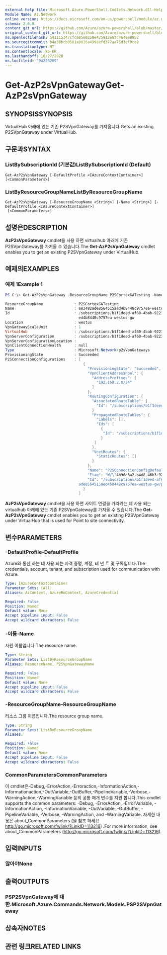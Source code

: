 ```yaml
---
external help file: Microsoft.Azure.PowerShell.Cmdlets.Network.dll-Help.xml
Module Name: Az.Network
online version: https://docs.microsoft.com/en-us/powershell/module/az.network/get-azp2svpngateway
schema: 2.0.0
content_git_url: https://github.com/Azure/azure-powershell/blob/master/src/Network/Network/help/Get-AzP2sVpnGateway.md
original_content_git_url: https://github.com/Azure/azure-powershell/blob/master/src/Network/Network/help/Get-AzP2sVpnGateway.md
ms.openlocfilehash: 541115347cfca85e0259e425912e83c4649e0952
ms.sourcegitcommit: b4a38bcb0501a9016a4998efd377aa75d3ef9ce8
ms.translationtype: MT
ms.contentlocale: ko-KR
ms.lasthandoff: 10/27/2020
ms.locfileid: "94226209"
---
```

# <span data-ttu-id="be07b-101">Get-AzP2sVpnGateway</span><span class="sxs-lookup"><span data-stu-id="be07b-101">Get-AzP2sVpnGateway</span></span>

## <span data-ttu-id="be07b-102">SYNOPSIS</span><span class="sxs-lookup"><span data-stu-id="be07b-102">SYNOPSIS</span></span>
<span data-ttu-id="be07b-103">VirtualHub 아래에 있는 기존 P2SVpnGateway를 가져옵니다.</span><span class="sxs-lookup"><span data-stu-id="be07b-103">Gets an existing P2SVpnGateway under VirtualHub.</span></span>

## <span data-ttu-id="be07b-104">구문과</span><span class="sxs-lookup"><span data-stu-id="be07b-104">SYNTAX</span></span>

### <span data-ttu-id="be07b-105">ListBySubscriptionId (기본값)</span><span class="sxs-lookup"><span data-stu-id="be07b-105">ListBySubscriptionId (Default)</span></span>
```
Get-AzP2sVpnGateway [-DefaultProfile <IAzureContextContainer>] [<CommonParameters>]
```

### <span data-ttu-id="be07b-106">ListByResourceGroupName</span><span class="sxs-lookup"><span data-stu-id="be07b-106">ListByResourceGroupName</span></span>
```
Get-AzP2sVpnGateway [-ResourceGroupName <String>] [-Name <String>] [-DefaultProfile <IAzureContextContainer>]
 [<CommonParameters>]
```

## <span data-ttu-id="be07b-107">설명은</span><span class="sxs-lookup"><span data-stu-id="be07b-107">DESCRIPTION</span></span>
<span data-ttu-id="be07b-108">**AzP2sVpnGateway** cmdlet을 사용 하면 virtualhub 아래에 기존 P2SVpnGateway를 가져올 수 있습니다.</span><span class="sxs-lookup"><span data-stu-id="be07b-108">The **Get-AzP2sVpnGateway** cmdlet enables you to get an existing P2SVpnGateway under VirtualHub.</span></span>

## <span data-ttu-id="be07b-109">예제의</span><span class="sxs-lookup"><span data-stu-id="be07b-109">EXAMPLES</span></span>

### <span data-ttu-id="be07b-110">예제 1</span><span class="sxs-lookup"><span data-stu-id="be07b-110">Example 1</span></span>
```powershell
PS C:\> Get-AzP2sVpnGateway -ResourceGroupName P2SCortexGATesting -Name 683482ade8564515aed4b8448c9757ea-westus-gw

ResourceGroupName              : P2SCortexGATesting
Name                           : 683482ade8564515aed4b8448c9757ea-westus-gw
Id                             : /subscriptions/b1f1deed-af60-4bab-9223-65d340462e24/resourceGroups/P2SCortexGATesting/providers/Microsoft.Network/p2sVpnGateways/683482ade8564515a
                                 ed4b8448c9757ea-westus-gw
Location                       : westus
VpnGatewayScaleUnit            : 1
VirtualHub                     : /subscriptions/b1f1deed-af60-4bab-9223-65d340462e24/resourceGroups/P2SCortexGATesting/providers/Microsoft.Network/virtualHubs/WestUsVirtualHub
VpnServerConfiguration         : /subscriptions/b1f1deed-af60-4bab-9223-65d340462e24/resourceGroups/P2SCortexGATesting/providers/Microsoft.Network/vpnServerConfigurations/WestUsConfig
VpnServerConfigurationLocation :
VpnClientConnectionHealth      : null
Type                           : Microsoft.Network/p2sVpnGateways
ProvisioningState              : Succeeded
P2SConnectionConfigurations    : [
                                   {
                                     "ProvisioningState": "Succeeded",
                                     "VpnClientAddressPool": {
                                       "AddressPrefixes": [
                                         "192.168.2.0/24"
                                       ]
                                     },
                                     "RoutingConfiguration": {
                                       "AssociatedRouteTable": {
                                         "Id": "/subscriptions/b1f1deed-af60-4bab-9223-65d340462e24/resourceGroups/P2SCortexGATesting/providers/Microsoft.Network/virtualHubs/WestUsVirtualHub/hubRouteTables/defaultRouteTable"
                                       }
                                       "PropagatedRouteTables": {
                                         "Labels": [],
                                         "Ids": [
                                           {
                                            "Id": "/subscriptions/b1f1deed-af60-4bab-9223-65d340462e24/resourceGroups/P2SCortexGATesting/providers/Microsoft.Network/virtualHubs/WestUsVirtualHub/hubRouteTables/defaultRouteTable"
                                           }
                                        ]
                                       },
                                       "VnetRoutes": {
                                         "StaticRoutes": []
                                       }
                                     },
                                     "Name": "P2SConnectionConfigDefault",
                                     "Etag": "W/\"4b96e6a2-b4d8-46b3-9210-76d40f359bef\"",
                                     "Id": "/subscriptions/b1f1deed-af60-4bab-9223-65d340462e24/resourceGroups/P2SCortexGATesting/providers/Microsoft.Network/p2sVpnGateways/683482
                                 ade8564515aed4b8448c9757ea-westus-gw/p2sConnectionConfigurations/P2SConnectionConfigDefault"
                                   }
                                 ]
```

<span data-ttu-id="be07b-111">**AzP2sVpnGateway** cmdlet을 사용 하면 사이트 연결을 가리키는 데 사용 되는 virtualhub 아래에 있는 기존 P2SVpnGateway를 가져올 수 있습니다.</span><span class="sxs-lookup"><span data-stu-id="be07b-111">The **Get-AzP2sVpnGateway** cmdlet enables you to get an existing P2SVpnGateway under VirtualHub that is used for Point to site connectivity.</span></span>

## <span data-ttu-id="be07b-112">변수</span><span class="sxs-lookup"><span data-stu-id="be07b-112">PARAMETERS</span></span>

### <span data-ttu-id="be07b-113">-DefaultProfile</span><span class="sxs-lookup"><span data-stu-id="be07b-113">-DefaultProfile</span></span>
<span data-ttu-id="be07b-114">Azure와 통신 하는 데 사용 되는 자격 증명, 계정, 테 넌 트 및 구독입니다.</span><span class="sxs-lookup"><span data-stu-id="be07b-114">The credentials, account, tenant, and subscription used for communication with Azure.</span></span>

```yaml
Type: IAzureContextContainer
Parameter Sets: (All)
Aliases: AzContext, AzureRmContext, AzureCredential

Required: False
Position: Named
Default value: None
Accept pipeline input: False
Accept wildcard characters: False
```

### <span data-ttu-id="be07b-115">-이름</span><span class="sxs-lookup"><span data-stu-id="be07b-115">-Name</span></span>
<span data-ttu-id="be07b-116">자원 이름입니다.</span><span class="sxs-lookup"><span data-stu-id="be07b-116">The resource name.</span></span>

```yaml
Type: String
Parameter Sets: ListByResourceGroupName
Aliases: ResourceName, P2SVpnGatewayName

Required: False
Position: Named
Default value: None
Accept pipeline input: False
Accept wildcard characters: False
```

### <span data-ttu-id="be07b-117">-ResourceGroupName</span><span class="sxs-lookup"><span data-stu-id="be07b-117">-ResourceGroupName</span></span>
<span data-ttu-id="be07b-118">리소스 그룹 이름입니다.</span><span class="sxs-lookup"><span data-stu-id="be07b-118">The resource group name.</span></span>

```yaml
Type: String
Parameter Sets: ListByResourceGroupName
Aliases:

Required: False
Position: Named
Default value: None
Accept pipeline input: False
Accept wildcard characters: False
```

### <span data-ttu-id="be07b-119">CommonParameters</span><span class="sxs-lookup"><span data-stu-id="be07b-119">CommonParameters</span></span>
<span data-ttu-id="be07b-120">이 cmdlet은-Debug,-ErrorAction,-Erroraction,-InformationAction,-Informationaction,-OutVariable,-OutBuffer,-PipelineVariable,-Verbose,-WarningAction,-WarningVariable 등의 공통 매개 변수를 지원 합니다.</span><span class="sxs-lookup"><span data-stu-id="be07b-120">This cmdlet supports the common parameters: -Debug, -ErrorAction, -ErrorVariable, -InformationAction, -InformationVariable, -OutVariable, -OutBuffer, -PipelineVariable, -Verbose, -WarningAction, and -WarningVariable.</span></span> <span data-ttu-id="be07b-121">자세한 내용은 about_CommonParameters (을 참조 하세요 http://go.microsoft.com/fwlink/?LinkID=113216) .</span><span class="sxs-lookup"><span data-stu-id="be07b-121">For more information, see about_CommonParameters (http://go.microsoft.com/fwlink/?LinkID=113216).</span></span>

## <span data-ttu-id="be07b-122">입력</span><span class="sxs-lookup"><span data-stu-id="be07b-122">INPUTS</span></span>

### <span data-ttu-id="be07b-123">않아야</span><span class="sxs-lookup"><span data-stu-id="be07b-123">None</span></span>

## <span data-ttu-id="be07b-124">출력</span><span class="sxs-lookup"><span data-stu-id="be07b-124">OUTPUTS</span></span>

### <span data-ttu-id="be07b-125">PSP2SVpnGateway에 대 한.</span><span class="sxs-lookup"><span data-stu-id="be07b-125">Microsoft.Azure.Commands.Network.Models.PSP2SVpnGateway</span></span>

## <span data-ttu-id="be07b-126">상속자</span><span class="sxs-lookup"><span data-stu-id="be07b-126">NOTES</span></span>

## <span data-ttu-id="be07b-127">관련 링크</span><span class="sxs-lookup"><span data-stu-id="be07b-127">RELATED LINKS</span></span>
